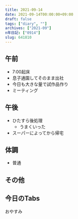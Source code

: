 ```yaml
---
title: 2021-09-14
date: 2021-09-14T00:00:00+09:00
draft: false
tags: ["diary", ""]
archives: ["2021-09"]
n年日記: ["0914"]
slug: 641810
---
```

## 午前
- 7:00起床
- 息子通園してそのまま出社
- 今日も大きな量で試作品作り
- ミーティング
## 午後
- ひたすら後処理
  - うまくいった
- スーパーによってから帰宅
## 体調
- 普通
## その他
## 今日のTabs
おやすみ